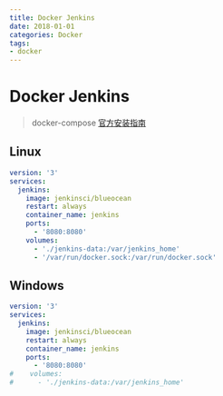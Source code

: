 ```yaml
---
title: Docker Jenkins
date: 2018-01-01
categories: Docker
tags:
- docker
---
```


# Docker Jenkins
> docker-compose [官方安装指南](https://www.jenkins.io/zh/doc/book/installing/)


## Linux
```yaml
version: '3'
services:
  jenkins:
    image: jenkinsci/blueocean
    restart: always
    container_name: jenkins
    ports:
      - '8080:8080'
    volumes:
      - './jenkins-data:/var/jenkins_home'
      - '/var/run/docker.sock:/var/run/docker.sock'

```

## Windows
```yaml
version: '3'
services:
  jenkins:
    image: jenkinsci/blueocean
    restart: always
    container_name: jenkins
    ports:
      - '8080:8080'
#    volumes:
#      - './jenkins-data:/var/jenkins_home'

```